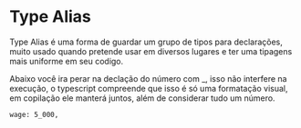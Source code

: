 # Type Alias

<p>Type Alias é uma forma de guardar um grupo de tipos para declarações, muito usado quando pretende usar em diversos lugares e ter uma tipagens mais uniforme em seu codigo.</p>

<p>Abaixo você ira perar na declação do número com _, isso não interfere na execução, o typescript compreende que isso é só uma formatação visual, em copilação ele manterá juntos, além de considerar tudo um número.</p>

```
wage: 5_000,
```
